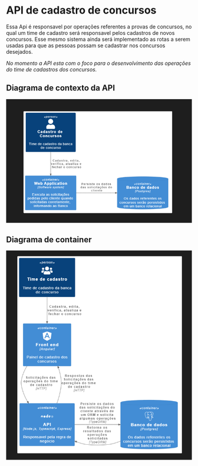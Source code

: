 # API de cadastro de concursos
Essa Api é responsavel por operações referentes a provas de concursos, no qual um time de cadastro será responsavel pelos cadastros de novos concursos.
Esse mesmo sistema ainda será implementado as rotas a serem usadas para que as pessoas possam se cadastrar nos concursos desejados.

*No momento a API esta com o foco para o desenvolvimento das operações do time de cadastros dos concursos.*

## Diagrama de contexto da API
![C4](./diagrama/img/diagrama_01_c4.png)

## Diagrama de container
![C4](./diagrama/img/diagrama_container.png)